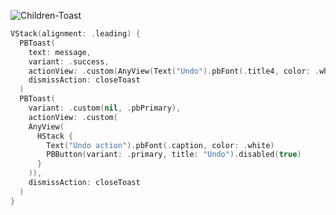 ![Children-Toast](https://github.com/powerhome/playbook/assets/54749071/fdda74d2-fb4c-44d6-b7cc-188959f5ef7e)

```swift
VStack(alignment: .leading) {
  PBToast(
    text: message,
    variant: .success,
    actionView: .custom(AnyView(Text("Undo").pbFont(.title4, color: .white))),
    dismissAction: closeToast
  )
  PBToast(
    variant: .custom(nil, .pbPrimary),
    actionView: .custom(
    AnyView(
      HStack {
        Text("Undo action").pbFont(.caption, color: .white)
        PBButton(variant: .primary, title: "Undo").disabled(true)
      }
    )),
    dismissAction: closeToast
  )
}
```
